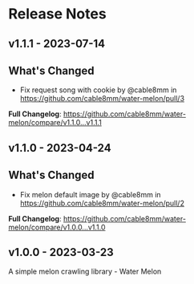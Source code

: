 # Release Notes

## v1.1.1 - 2023-07-14

## What's Changed

- Fix request song with cookie by @cable8mm in https://github.com/cable8mm/water-melon/pull/3

**Full Changelog**: https://github.com/cable8mm/water-melon/compare/v1.1.0...v1.1.1

## v1.1.0 - 2023-04-24

## What's Changed

- Fix melon default image by @cable8mm in https://github.com/cable8mm/water-melon/pull/2

**Full Changelog**: https://github.com/cable8mm/water-melon/compare/v1.0.0...v1.1.0

## v1.0.0 - 2023-03-23

A simple melon crawling library - Water Melon
